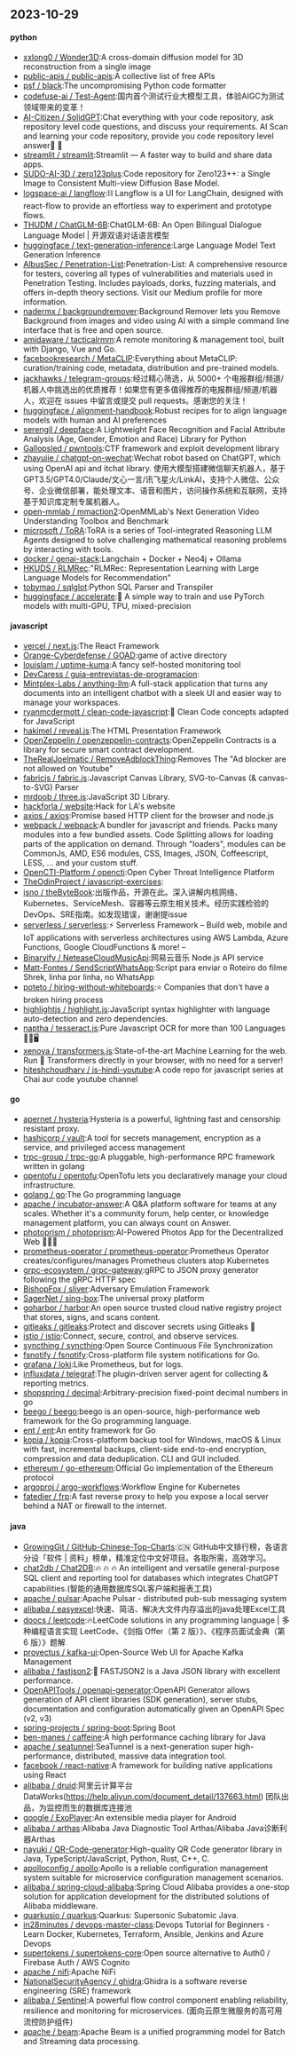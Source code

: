 ## 2023-10-29

#### python
* [xxlong0 / Wonder3D](https://github.com/xxlong0/Wonder3D):A cross-domain diffusion model for 3D reconstruction from a single image
* [public-apis / public-apis](https://github.com/public-apis/public-apis):A collective list of free APIs
* [psf / black](https://github.com/psf/black):The uncompromising Python code formatter
* [codefuse-ai / Test-Agent](https://github.com/codefuse-ai/Test-Agent):国内首个测试行业大模型工具，体验AIGC为测试领域带来的变革！
* [AI-Citizen / SolidGPT](https://github.com/AI-Citizen/SolidGPT):Chat everything with your code repository, ask repository level code questions, and discuss your requirements. AI Scan and learning your code repository, provide you code repository level answer🧱 🧱
* [streamlit / streamlit](https://github.com/streamlit/streamlit):Streamlit — A faster way to build and share data apps.
* [SUDO-AI-3D / zero123plus](https://github.com/SUDO-AI-3D/zero123plus):Code repository for Zero123++: a Single Image to Consistent Multi-view Diffusion Base Model.
* [logspace-ai / langflow](https://github.com/logspace-ai/langflow):⛓️ Langflow is a UI for LangChain, designed with react-flow to provide an effortless way to experiment and prototype flows.
* [THUDM / ChatGLM-6B](https://github.com/THUDM/ChatGLM-6B):ChatGLM-6B: An Open Bilingual Dialogue Language Model | 开源双语对话语言模型
* [huggingface / text-generation-inference](https://github.com/huggingface/text-generation-inference):Large Language Model Text Generation Inference
* [AlbusSec / Penetration-List](https://github.com/AlbusSec/Penetration-List):Penetration-List: A comprehensive resource for testers, covering all types of vulnerabilities and materials used in Penetration Testing. Includes payloads, dorks, fuzzing materials, and offers in-depth theory sections. Visit our Medium profile for more information.
* [nadermx / backgroundremover](https://github.com/nadermx/backgroundremover):Background Remover lets you Remove Background from images and video using AI with a simple command line interface that is free and open source.
* [amidaware / tacticalrmm](https://github.com/amidaware/tacticalrmm):A remote monitoring & management tool, built with Django, Vue and Go.
* [facebookresearch / MetaCLIP](https://github.com/facebookresearch/MetaCLIP):Everything about MetaCLIP: curation/training code, metadata, distribution and pre-trained models.
* [jackhawks / telegram-groups](https://github.com/jackhawks/telegram-groups):经过精心筛选，从 5000+ 个电报群组/频道/机器人中挑选出的优质推荐！如果您有更多值得推荐的电报群组/频道/机器人，欢迎在 issues 中留言或提交 pull requests。感谢您的关注！
* [huggingface / alignment-handbook](https://github.com/huggingface/alignment-handbook):Robust recipes for to align language models with human and AI preferences
* [serengil / deepface](https://github.com/serengil/deepface):A Lightweight Face Recognition and Facial Attribute Analysis (Age, Gender, Emotion and Race) Library for Python
* [Gallopsled / pwntools](https://github.com/Gallopsled/pwntools):CTF framework and exploit development library
* [zhayujie / chatgpt-on-wechat](https://github.com/zhayujie/chatgpt-on-wechat):Wechat robot based on ChatGPT, which using OpenAI api and itchat library. 使用大模型搭建微信聊天机器人，基于 GPT3.5/GPT4.0/Claude/文心一言/讯飞星火/LinkAI，支持个人微信、公众号、企业微信部署，能处理文本、语音和图片，访问操作系统和互联网，支持基于知识库定制专属机器人。
* [open-mmlab / mmaction2](https://github.com/open-mmlab/mmaction2):OpenMMLab's Next Generation Video Understanding Toolbox and Benchmark
* [microsoft / ToRA](https://github.com/microsoft/ToRA):ToRA is a series of Tool-integrated Reasoning LLM Agents designed to solve challenging mathematical reasoning problems by interacting with tools.
* [docker / genai-stack](https://github.com/docker/genai-stack):Langchain + Docker + Neo4j + Ollama
* [HKUDS / RLMRec](https://github.com/HKUDS/RLMRec):"RLMRec: Representation Learning with Large Language Models for Recommendation"
* [tobymao / sqlglot](https://github.com/tobymao/sqlglot):Python SQL Parser and Transpiler
* [huggingface / accelerate](https://github.com/huggingface/accelerate):🚀 A simple way to train and use PyTorch models with multi-GPU, TPU, mixed-precision

#### javascript
* [vercel / next.js](https://github.com/vercel/next.js):The React Framework
* [Orange-Cyberdefense / GOAD](https://github.com/Orange-Cyberdefense/GOAD):game of active directory
* [louislam / uptime-kuma](https://github.com/louislam/uptime-kuma):A fancy self-hosted monitoring tool
* [DevCaress / guia-entrevistas-de-programacion](https://github.com/DevCaress/guia-entrevistas-de-programacion):
* [Mintplex-Labs / anything-llm](https://github.com/Mintplex-Labs/anything-llm):A full-stack application that turns any documents into an intelligent chatbot with a sleek UI and easier way to manage your workspaces.
* [ryanmcdermott / clean-code-javascript](https://github.com/ryanmcdermott/clean-code-javascript):🛁 Clean Code concepts adapted for JavaScript
* [hakimel / reveal.js](https://github.com/hakimel/reveal.js):The HTML Presentation Framework
* [OpenZeppelin / openzeppelin-contracts](https://github.com/OpenZeppelin/openzeppelin-contracts):OpenZeppelin Contracts is a library for secure smart contract development.
* [TheRealJoelmatic / RemoveAdblockThing](https://github.com/TheRealJoelmatic/RemoveAdblockThing):Removes The "Ad blocker are not allowed on Youtube"
* [fabricjs / fabric.js](https://github.com/fabricjs/fabric.js):Javascript Canvas Library, SVG-to-Canvas (& canvas-to-SVG) Parser
* [mrdoob / three.js](https://github.com/mrdoob/three.js):JavaScript 3D Library.
* [hackforla / website](https://github.com/hackforla/website):Hack for LA's website
* [axios / axios](https://github.com/axios/axios):Promise based HTTP client for the browser and node.js
* [webpack / webpack](https://github.com/webpack/webpack):A bundler for javascript and friends. Packs many modules into a few bundled assets. Code Splitting allows for loading parts of the application on demand. Through "loaders", modules can be CommonJs, AMD, ES6 modules, CSS, Images, JSON, Coffeescript, LESS, ... and your custom stuff.
* [OpenCTI-Platform / opencti](https://github.com/OpenCTI-Platform/opencti):Open Cyber Threat Intelligence Platform
* [TheOdinProject / javascript-exercises](https://github.com/TheOdinProject/javascript-exercises):
* [isno / theByteBook](https://github.com/isno/theByteBook):出版作品，开源在此。深入讲解内核网络、Kubernetes、ServiceMesh、容器等云原生相关技术。经历实践检验的 DevOps、SRE指南。如发现错误，谢谢提issue
* [serverless / serverless](https://github.com/serverless/serverless):⚡ Serverless Framework – Build web, mobile and IoT applications with serverless architectures using AWS Lambda, Azure Functions, Google CloudFunctions & more! –
* [Binaryify / NeteaseCloudMusicApi](https://github.com/Binaryify/NeteaseCloudMusicApi):网易云音乐 Node.js API service
* [Matt-Fontes / SendScriptWhatsApp](https://github.com/Matt-Fontes/SendScriptWhatsApp):Script para enviar o Roteiro do filme Shrek, linha por linha, no WhatsApp
* [poteto / hiring-without-whiteboards](https://github.com/poteto/hiring-without-whiteboards):⭐️ Companies that don't have a broken hiring process
* [highlightjs / highlight.js](https://github.com/highlightjs/highlight.js):JavaScript syntax highlighter with language auto-detection and zero dependencies.
* [naptha / tesseract.js](https://github.com/naptha/tesseract.js):Pure Javascript OCR for more than 100 Languages 📖🎉🖥
* [xenova / transformers.js](https://github.com/xenova/transformers.js):State-of-the-art Machine Learning for the web. Run 🤗 Transformers directly in your browser, with no need for a server!
* [hiteshchoudhary / js-hindi-youtube](https://github.com/hiteshchoudhary/js-hindi-youtube):A code repo for javascript series at Chai aur code youtube channel

#### go
* [apernet / hysteria](https://github.com/apernet/hysteria):Hysteria is a powerful, lightning fast and censorship resistant proxy.
* [hashicorp / vault](https://github.com/hashicorp/vault):A tool for secrets management, encryption as a service, and privileged access management
* [trpc-group / trpc-go](https://github.com/trpc-group/trpc-go):A pluggable, high-performance RPC framework written in golang
* [opentofu / opentofu](https://github.com/opentofu/opentofu):OpenTofu lets you declaratively manage your cloud infrastructure.
* [golang / go](https://github.com/golang/go):The Go programming language
* [apache / incubator-answer](https://github.com/apache/incubator-answer):A Q&A platform software for teams at any scales. Whether it's a community forum, help center, or knowledge management platform, you can always count on Answer.
* [photoprism / photoprism](https://github.com/photoprism/photoprism):AI-Powered Photos App for the Decentralized Web 🌈💎✨
* [prometheus-operator / prometheus-operator](https://github.com/prometheus-operator/prometheus-operator):Prometheus Operator creates/configures/manages Prometheus clusters atop Kubernetes
* [grpc-ecosystem / grpc-gateway](https://github.com/grpc-ecosystem/grpc-gateway):gRPC to JSON proxy generator following the gRPC HTTP spec
* [BishopFox / sliver](https://github.com/BishopFox/sliver):Adversary Emulation Framework
* [SagerNet / sing-box](https://github.com/SagerNet/sing-box):The universal proxy platform
* [goharbor / harbor](https://github.com/goharbor/harbor):An open source trusted cloud native registry project that stores, signs, and scans content.
* [gitleaks / gitleaks](https://github.com/gitleaks/gitleaks):Protect and discover secrets using Gitleaks 🔑
* [istio / istio](https://github.com/istio/istio):Connect, secure, control, and observe services.
* [syncthing / syncthing](https://github.com/syncthing/syncthing):Open Source Continuous File Synchronization
* [fsnotify / fsnotify](https://github.com/fsnotify/fsnotify):Cross-platform file system notifications for Go.
* [grafana / loki](https://github.com/grafana/loki):Like Prometheus, but for logs.
* [influxdata / telegraf](https://github.com/influxdata/telegraf):The plugin-driven server agent for collecting & reporting metrics.
* [shopspring / decimal](https://github.com/shopspring/decimal):Arbitrary-precision fixed-point decimal numbers in go
* [beego / beego](https://github.com/beego/beego):beego is an open-source, high-performance web framework for the Go programming language.
* [ent / ent](https://github.com/ent/ent):An entity framework for Go
* [kopia / kopia](https://github.com/kopia/kopia):Cross-platform backup tool for Windows, macOS & Linux with fast, incremental backups, client-side end-to-end encryption, compression and data deduplication. CLI and GUI included.
* [ethereum / go-ethereum](https://github.com/ethereum/go-ethereum):Official Go implementation of the Ethereum protocol
* [argoproj / argo-workflows](https://github.com/argoproj/argo-workflows):Workflow Engine for Kubernetes
* [fatedier / frp](https://github.com/fatedier/frp):A fast reverse proxy to help you expose a local server behind a NAT or firewall to the internet.

#### java
* [GrowingGit / GitHub-Chinese-Top-Charts](https://github.com/GrowingGit/GitHub-Chinese-Top-Charts):🇨🇳 GitHub中文排行榜，各语言分设「软件 | 资料」榜单，精准定位中文好项目。各取所需，高效学习。
* [chat2db / Chat2DB](https://github.com/chat2db/Chat2DB):🔥 🔥 🔥 An intelligent and versatile general-purpose SQL client and reporting tool for databases which integrates ChatGPT capabilities.(智能的通用数据库SQL客户端和报表工具)
* [apache / pulsar](https://github.com/apache/pulsar):Apache Pulsar - distributed pub-sub messaging system
* [alibaba / easyexcel](https://github.com/alibaba/easyexcel):快速、简洁、解决大文件内存溢出的java处理Excel工具
* [doocs / leetcode](https://github.com/doocs/leetcode):🔥LeetCode solutions in any programming language | 多种编程语言实现 LeetCode、《剑指 Offer（第 2 版）》、《程序员面试金典（第 6 版）》题解
* [provectus / kafka-ui](https://github.com/provectus/kafka-ui):Open-Source Web UI for Apache Kafka Management
* [alibaba / fastjson2](https://github.com/alibaba/fastjson2):🚄 FASTJSON2 is a Java JSON library with excellent performance.
* [OpenAPITools / openapi-generator](https://github.com/OpenAPITools/openapi-generator):OpenAPI Generator allows generation of API client libraries (SDK generation), server stubs, documentation and configuration automatically given an OpenAPI Spec (v2, v3)
* [spring-projects / spring-boot](https://github.com/spring-projects/spring-boot):Spring Boot
* [ben-manes / caffeine](https://github.com/ben-manes/caffeine):A high performance caching library for Java
* [apache / seatunnel](https://github.com/apache/seatunnel):SeaTunnel is a next-generation super high-performance, distributed, massive data integration tool.
* [facebook / react-native](https://github.com/facebook/react-native):A framework for building native applications using React
* [alibaba / druid](https://github.com/alibaba/druid):阿里云计算平台DataWorks(https://help.aliyun.com/document_detail/137663.html) 团队出品，为监控而生的数据库连接池
* [google / ExoPlayer](https://github.com/google/ExoPlayer):An extensible media player for Android
* [alibaba / arthas](https://github.com/alibaba/arthas):Alibaba Java Diagnostic Tool Arthas/Alibaba Java诊断利器Arthas
* [nayuki / QR-Code-generator](https://github.com/nayuki/QR-Code-generator):High-quality QR Code generator library in Java, TypeScript/JavaScript, Python, Rust, C++, C.
* [apolloconfig / apollo](https://github.com/apolloconfig/apollo):Apollo is a reliable configuration management system suitable for microservice configuration management scenarios.
* [alibaba / spring-cloud-alibaba](https://github.com/alibaba/spring-cloud-alibaba):Spring Cloud Alibaba provides a one-stop solution for application development for the distributed solutions of Alibaba middleware.
* [quarkusio / quarkus](https://github.com/quarkusio/quarkus):Quarkus: Supersonic Subatomic Java.
* [in28minutes / devops-master-class](https://github.com/in28minutes/devops-master-class):Devops Tutorial for Beginners - Learn Docker, Kubernetes, Terraform, Ansible, Jenkins and Azure Devops
* [supertokens / supertokens-core](https://github.com/supertokens/supertokens-core):Open source alternative to Auth0 / Firebase Auth / AWS Cognito
* [apache / nifi](https://github.com/apache/nifi):Apache NiFi
* [NationalSecurityAgency / ghidra](https://github.com/NationalSecurityAgency/ghidra):Ghidra is a software reverse engineering (SRE) framework
* [alibaba / Sentinel](https://github.com/alibaba/Sentinel):A powerful flow control component enabling reliability, resilience and monitoring for microservices. (面向云原生微服务的高可用流控防护组件)
* [apache / beam](https://github.com/apache/beam):Apache Beam is a unified programming model for Batch and Streaming data processing.
